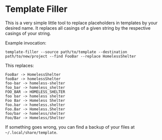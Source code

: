 # Template Filler

This is a very simple little tool to replace placeholders in templates by your desired name.
It replaces all casings of a given string by the respective casings of your string.

Example invocation:

```
template-filler --source path/to/template --destination path/to/new/project --find FooBar --replace HomelessShelter
```

This replaces:

```
FooBar -> HomelessShelter
fooBar -> homelessShelter
foo-bar -> homeless-shelter
foo_bar -> homeless_shelter
FOO_BAR -> HOMELESS_SHELTER
foo bar -> homeless shelter
Foo Bar -> Homeless Shelter
foo.bar -> homeless.shelter
Foo.Bar -> Homeless.Shelter
foo/bar -> homeless/shelter
Foo/Bar -> Homeless/Shelter
```

If something goes wrong, you can find a backup of your files at `~/.local/share/template`.

